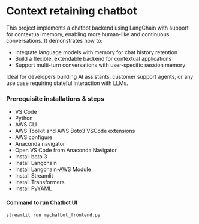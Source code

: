 # Context retaining chatbot

This project implements a chatbot backend using LangChain with support for contextual memory, enabling more human-like and continuous conversations. It demonstrates how to:

- Integrate language models with memory for chat history retention
- Build a flexible, extendable backend for contextual applications
- Support multi-turn conversations with user-specific session memory

Ideal for developers building AI assistants, customer support agents, or any use case requiring stateful interaction with LLMs.

### Prerequisite installations & steps

- VS Code
- Python
- AWS CLI
- AWS Toolkit and AWS Boto3 VSCode extensions
- AWS configure
- Anaconda navigator
- Open VS Code from Anaconda Navigator
- Install boto 3
- Install Langchain
- Install Langchain-AWS Module
- Install Streamlit
- Install Transformers
- Install PyYAML

#### Command to run Chatbot UI
```
streamlit run mychatbot_frontend.py
```
